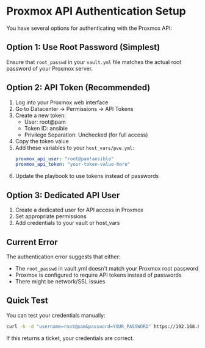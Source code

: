 # Proxmox API Authentication Setup

You have several options for authenticating with the Proxmox API:

## Option 1: Use Root Password (Simplest)
Ensure that `root_passwd` in your `vault.yml` file matches the actual root password of your Proxmox server.

## Option 2: API Token (Recommended)
1. Log into your Proxmox web interface
2. Go to Datacenter → Permissions → API Tokens
3. Create a new token:
   - User: root@pam
   - Token ID: ansible
   - Privilege Separation: Unchecked (for full access)
4. Copy the token value
5. Add these variables to your `host_vars/pve.yml`:
   ```yaml
   proxmox_api_user: "root@pam!ansible"
   proxmox_api_token: "your-token-value-here"
   ```
6. Update the playbook to use tokens instead of passwords

## Option 3: Dedicated API User
1. Create a dedicated user for API access in Proxmox
2. Set appropriate permissions
3. Add credentials to your vault or host_vars

## Current Error
The authentication error suggests that either:
- The `root_passwd` in vault.yml doesn't match your Proxmox root password
- Proxmox is configured to require API tokens instead of passwords
- There might be network/SSL issues

## Quick Test
You can test your credentials manually:
```bash
curl -k -d "username=root@pam&password=YOUR_PASSWORD" https://192.168.86.143:8006/api2/json/access/ticket
```

If this returns a ticket, your credentials are correct.
